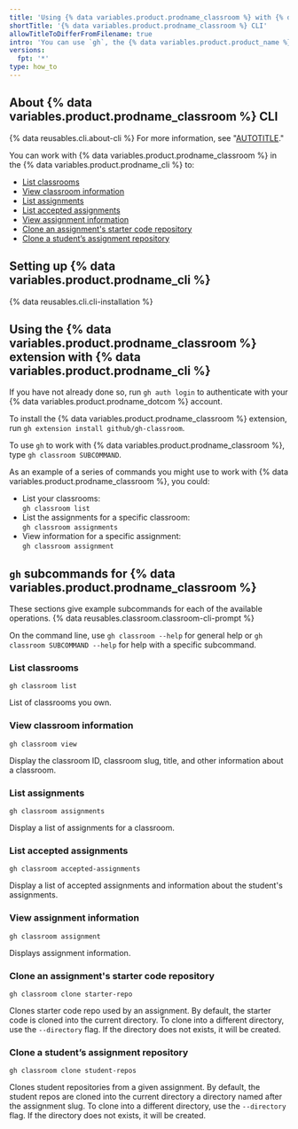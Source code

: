 ```yaml
---
title: 'Using {% data variables.product.prodname_classroom %} with {% data variables.product.prodname_cli %}'
shortTitle: '{% data variables.product.prodname_classroom %} CLI'
allowTitleToDifferFromFilename: true
intro: 'You can use `gh`, the {% data variables.product.product_name %} command line interface, to work with {% data variables.product.prodname_classroom %} directly from your command line.'
versions:
  fpt: '*'
type: how_to
---
```


## About {% data variables.product.prodname_classroom %} CLI <!-- omit in toc -->

{% data reusables.cli.about-cli %} For more information, see "[AUTOTITLE](/github-cli/github-cli/about-github-cli)."

You can work with {% data variables.product.prodname_classroom %} in the  {% data variables.product.prodname_cli %} to:

- [List classrooms](#list-classrooms)
- [View classroom information](#view-classroom-information)
- [List assignments](#list-assignments)
- [List accepted assignments](#list-accepted-assignments)
- [View assignment information](#view-assignment-information)
- [Clone an assignment's starter code repository](#clone-an-assignments-starter-code-repository)
- [Clone a student’s assignment repository](#clone-a-students-assignment-repository)

## Setting up {% data variables.product.prodname_cli %} <!-- omit in toc -->

{% data reusables.cli.cli-installation %}

## Using the {% data variables.product.prodname_classroom %} extension with {% data variables.product.prodname_cli %} <!-- omit in toc -->

If you have not already done so, run `gh auth login` to authenticate with your {% data variables.product.prodname_dotcom %} account.

To install the {% data variables.product.prodname_classroom %} extension, run `gh extension install github/gh-classroom`.

To use `gh` to work with {% data variables.product.prodname_classroom %}, type `gh classroom SUBCOMMAND`.

As an example of a series of commands you might use to work with {% data variables.product.prodname_classroom %}, you could:
- List your classrooms:<br>
  `gh classroom list`
- List the assignments for a specific classroom:<br>
  `gh classroom assignments`
- View information for a specific assignment:<br>
  `gh classroom assignment`

## `gh` subcommands for {% data variables.product.prodname_classroom %} <!-- omit in toc -->

These sections give example subcommands for each of the available operations. {% data reusables.classroom.classroom-cli-prompt %}

On the command line, use `gh classroom --help` for general help or `gh classroom SUBCOMMAND --help` for help with a specific subcommand.

### List classrooms

```shell
gh classroom list
```

List of classrooms you own.

### View classroom information

```shell
gh classroom view
```

Display the classroom ID, classroom slug, title, and other information about a classroom.

### List assignments

```shell
gh classroom assignments
```

Display a list of assignments for a classroom.

### List accepted assignments

```shell
gh classroom accepted-assignments
```

Display a list of accepted assignments and information about the student's assignments.

### View assignment information

```shell
gh classroom assignment
```

Displays assignment information.

### Clone an assignment's starter code repository

```shell
gh classroom clone starter-repo
```

Clones starter code repo used by an assignment. By default, the starter code is cloned into the current directory. To clone into a different directory, use the `--directory` flag. If the directory does not exists, it will be created.

### Clone a student’s assignment repository

```shell
gh classroom clone student-repos
```

Clones student repositories from a given assignment. By default, the student repos are cloned into the current directory a directory named after the assignment slug. To clone into a different directory, use the `--directory` flag. If the directory does not exists, it will be created.
